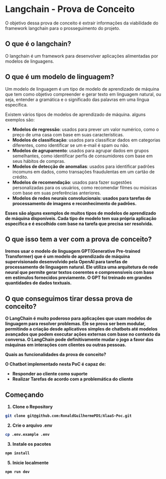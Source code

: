 # Langchain - Prova de Conceito

O objetivo dessa prova de conceito é extrair informações da viabilidade do framework langchain para o prosseguimento do projeto.

## O que é o langchain?

O langchain é um framework para desenvolver aplicações alimentadas por modelos de linguagens.

## O que é um modelo de linguagem?

Um modelo de linguagem é um tipo de modelo de aprendizado de máquina que tem como objetivo compreender e gerar texto em linguagem natural, ou seja, entender a gramática e o significado das palavras em uma língua específica.

Existem vários tipos de modelos de aprendizado de máquina. alguns exemplos são:

- <b>Modelos de regressão</b>: usados para prever um valor numérico, como o preço de uma casa com base em suas características.
- <b>Modelos de classificação</b>: usados para classificar dados em categorias diferentes, como identificar se um e-mail é spam ou não.
- <b>Modelos de agrupamento</b>: usados para agrupar dados em grupos semelhantes, como identificar perfis de consumidores com base em seus hábitos de compras.
- <b>Modelos de detecção de anomalias</b>: usados para identificar padrões incomuns em dados, como transações fraudulentas em um cartão de crédito.
- <b>Modelos de recomendação</b>: usados para fazer sugestões personalizadas para os usuários, como recomendar filmes ou músicas com base em suas preferências anteriores.
- <b>Modelos de redes neurais convolucionais<b/>: usados para tarefas de processamento de imagens e reconhecimento de padrões.

Esses são alguns exemplos de muitos tipos de modelos de aprendizado de máquina disponíveis. Cada tipo de modelo tem sua própria aplicação específica e é escolhido com base na tarefa que precisa ser resolvida.

## O que isso tem a ver com a prova de conceito?

Iremos usar o modelo de linguagem GPT(Generative Pre-trained Transformer) que é um modelo de aprendizado de máquina supervisionado desenvolvido pela OpenAI para tarefas de processamento de linguagem natural. Ele utiliza uma arquitetura de rede neural que permite gerar textos coerentes e compreensíveis com base em estímulos fornecidos previamente. O GPT foi treinado em grandes quantidades de dados textuais.

## O que conseguimos tirar dessa prova de conceito?

O LangChain é muito poderoso para aplicações que usam modelos de linguagem para resolver problemas. Ele se prova ser bem modular, permitindo a criação desde aplicativos simples de chatbots até modelos avançados que podem executar ações externas com base no contexto da conversa. O LangChain pode definitivamente mudar o jogo a favor das máquinas em interações com clientes ou outras pessoas.

Quais as funcionalidades da prova de conceito?

O Chatbot implementado nesta PoC é capaz de:

- Responder ao cliente como suporte
- Realizar Tarefas de acordo com a problemática do cliente

## Começando

1. Clone o Repository
```sh
git clone git@github.com:RonaldGuilhermePDS/AlaaS-Poc.git
```

2. Crie o arquivo .env
```sh
cp .env.example .env
```

3. Instale os pacotes
```sh
npm install
```

5. Inicie localmente
```sh
npm run dev
```
